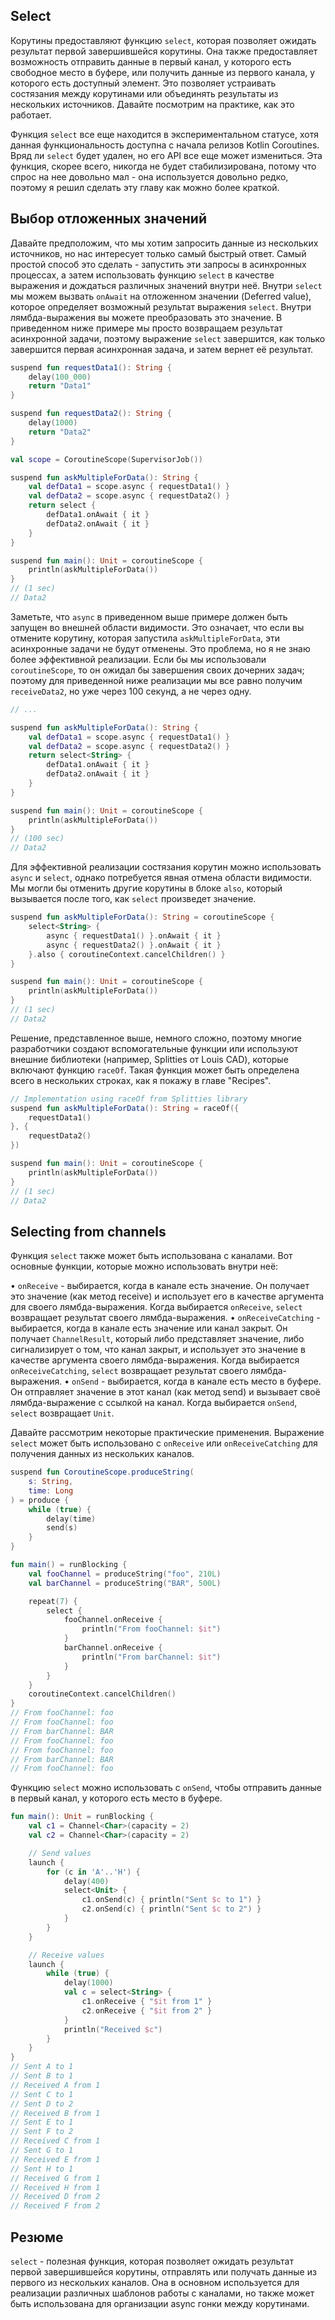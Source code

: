 ## Select

Корутины предоставляют функцию `select`, которая позволяет ожидать результат первой завершившейся корутины. Она также предоставляет возможность отправить данные в первый канал, у которого есть свободное место в буфере, или получить данные из первого канала, у которого есть доступный элемент. Это позволяет устраивать состязания между корутинами или объединять результаты из нескольких источников. Давайте посмотрим на практике, как это работает.

Функция `select` все еще находится в экспериментальном статусе, хотя данная функциональность доступна с начала релизов Kotlin Coroutines. Вряд ли `select` будет удален, но его API все еще может измениться. Эта функция, скорее всего, никогда не будет стабилизирована, потому что спрос на нее довольно мал - она используется довольно редко, поэтому я решил сделать эту главу как можно более краткой.

## Выбор отложенных значений

Давайте предположим, что мы хотим запросить данные из нескольких источников, но нас интересует только самый быстрый ответ. Самый простой способ это сделать - запустить эти запросы в асинхронных процессах, а затем использовать функцию `select` в качестве выражения и дождаться различных значений внутри неё. Внутри `select` мы можем вызвать `onAwait` на отложенном значении (Deferred value), которое определяет возможный результат выражения `select`. Внутри лямбда-выражения вы можете преобразовать это значение. В приведенном ниже примере мы просто возвращаем результат асинхронной задачи, поэтому выражение `select` завершится, как только завершится первая асинхронная задача, и затем вернет её результат.

```kotlin
suspend fun requestData1(): String {
	delay(100_000)
	return "Data1"
}

suspend fun requestData2(): String {
	delay(1000)
	return "Data2"
}

val scope = CoroutineScope(SupervisorJob())

suspend fun askMultipleForData(): String {
	val defData1 = scope.async { requestData1() }
	val defData2 = scope.async { requestData2() }
	return select {
		defData1.onAwait { it }
		defData2.onAwait { it }
	}
}

suspend fun main(): Unit = coroutineScope {
	println(askMultipleForData())
}
// (1 sec)
// Data2
```
Заметьте, что `async` в приведенном выше примере должен быть запущен во внешней области видимости. Это означает, что если вы отмените корутину, которая запустила `askMultipleForData`, эти асинхронные задачи не будут отменены. Это проблема, но я не знаю более эффективной реализации. Если бы мы использовали `coroutineScope`, то он ожидал бы завершения своих дочерних задач; поэтому для приведенной ниже реализации мы все равно получим `receiveData2`, но уже через 100 секунд, а не через одну.
```kotlin
// ...

suspend fun askMultipleForData(): String {
	val defData1 = scope.async { requestData1() }
	val defData2 = scope.async { requestData2() }
	return select<String> {
		defData1.onAwait { it }
		defData2.onAwait { it }
	}
}

suspend fun main(): Unit = coroutineScope {
	println(askMultipleForData())
}
// (100 sec)
// Data2
```

Для эффективной реализации состязания корутин можно использовать `async` и `select`, однако потребуется явная отмена области видимости. Мы могли бы отменить другие корутины в блоке `also`, который вызывается после того, как `select` произведет значение.

```kotlin
suspend fun askMultipleForData(): String = coroutineScope {
	select<String> {
		async { requestData1() }.onAwait { it }
		async { requestData2() }.onAwait { it }
	}.also { coroutineContext.cancelChildren() }
}

suspend fun main(): Unit = coroutineScope {
	println(askMultipleForData())
}
// (1 sec)
// Data2
```

Решение, представленное выше, немного сложно, поэтому многие разработчики создают вспомогательные функции или используют внешние библиотеки (например, Splitties от Louis CAD), которые включают функцию `raceOf`. Такая функция может быть определена всего в нескольких строках, как я покажу в главе "Recipes".

```kotlin
// Implementation using raceOf from Splitties library
suspend fun askMultipleForData(): String = raceOf({
	requestData1()
}, {
	requestData2()
})

suspend fun main(): Unit = coroutineScope {
	println(askMultipleForData())
}
// (1 sec)
// Data2
```

## Selecting from channels

Функция `select` также может быть использована с каналами. Вот основные функции, которые можно использовать внутри неё:

• `onReceive` - выбирается, когда в канале есть значение. Он получает это значение (как метод receive) и использует его в качестве аргумента для своего лямбда-выражения. Когда выбирается `onReceive`, `select` возвращает результат своего лямбда-выражения. 
• `onReceiveCatching` - выбирается, когда в канале есть значение или канал закрыт. Он получает `ChannelResult`, который либо представляет значение, либо сигнализирует о том, что канал закрыт, и использует это значение в качестве аргумента своего лямбда-выражения. Когда выбирается `onReceiveCatching`, `select` возвращает результат своего лямбда-выражения. 
• `onSend` - выбирается, когда в канале есть место в буфере. Он отправляет значение в этот канал (как метод send) и вызывает своё лямбда-выражение с ссылкой на канал. Когда выбирается `onSend`, `select` возвращает `Unit`.

Давайте рассмотрим некоторые практические применения. Выражение `select` может быть использовано с `onReceive` или `onReceiveCatching` для получения данных из нескольких каналов.

```kotlin
suspend fun CoroutineScope.produceString(
	s: String,
	time: Long
) = produce {
	while (true) {
		delay(time)
		send(s)
	}
}

fun main() = runBlocking {
	val fooChannel = produceString("foo", 210L)
	val barChannel = produceString("BAR", 500L)

	repeat(7) {
		select {
			fooChannel.onReceive {
				println("From fooChannel: $it")
			}
			barChannel.onReceive {
				println("From barChannel: $it")
			}
		}
	}
	coroutineContext.cancelChildren()
}
// From fooChannel: foo
// From fooChannel: foo
// From barChannel: BAR
// From fooChannel: foo
// From fooChannel: foo
// From barChannel: BAR
// From fooChannel: foo
```

Функцию `select` можно использовать с `onSend`, чтобы отправить данные в первый канал, у которого есть место в буфере.

```kotlin
fun main(): Unit = runBlocking {
	val c1 = Channel<Char>(capacity = 2)
	val c2 = Channel<Char>(capacity = 2)

	// Send values
	launch {
		for (c in 'A'..'H') {
			delay(400)
			select<Unit> {
				c1.onSend(c) { println("Sent $c to 1") }
				c2.onSend(c) { println("Sent $c to 2") }
			}
		}
	}

	// Receive values
	launch {
		while (true) {
			delay(1000)
			val c = select<String> {
				c1.onReceive { "$it from 1" }
				c2.onReceive { "$it from 2" }
			}
			println("Received $c")
		}
	}
}
// Sent A to 1
// Sent B to 1
// Received A from 1
// Sent C to 1
// Sent D to 2
// Received B from 1
// Sent E to 1
// Sent F to 2
// Received C from 1
// Sent G to 1
// Received E from 1
// Sent H to 1
// Received G from 1
// Received H from 1
// Received D from 2
// Received F from 2
```

## Резюме 

`select` - полезная функция, которая позволяет ожидать результат первой завершившейся корутины, отправлять или получать данные из первого из нескольких каналов. Она в основном используется для реализации различных шаблонов работы с каналами, но также может быть использована для организации async гонки между корутинами.
